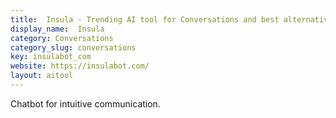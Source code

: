 ```yaml
---
title:  Insula - Trending AI tool for Conversations and best alternatives
display_name:  Insula
category: Conversations
category_slug: conversations
key: insulabot_com
website: https://insulabot.com/
layout: aitool
---
```


Chatbot for intuitive communication.
